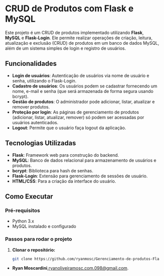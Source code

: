 # CRUD de Produtos com Flask e MySQL

Este projeto é um CRUD de produtos implementado utilizando **Flask**, **MySQL** e **Flask-Login**. Ele permite realizar operações de criação, leitura, atualização e exclusão (CRUD) de produtos em um banco de dados MySQL, além de um sistema simples de login e registro de usuários.

## Funcionalidades

- **Login de usuários**: Autenticação de usuários via nome de usuário e senha, utilizando o Flask-Login.
- **Cadastro de usuários**: Os usuários podem se cadastrar fornecendo um nome, e-mail e senha (que será armazenada de forma segura usando bcrypt).
- **Gestão de produtos**: O administrador pode adicionar, listar, atualizar e remover produtos.
- **Proteção por login**: As páginas de gerenciamento de produtos (adicionar, listar, atualizar, remover) só podem ser acessadas por usuários autenticados.
- **Logout**: Permite que o usuário faça logout da aplicação.

## Tecnologias Utilizadas

- **Flask**: Framework web para construção do backend.
- **MySQL**: Banco de dados relacional para armazenamento de usuários e produtos.
- **bcrypt**: Biblioteca para hash de senhas.
- **Flask-Login**: Extensão para gerenciamento de sessões de usuário.
- **HTML/CSS**: Para a criação da interface do usuário.

## Como Executar

### Pré-requisitos

- Python 3.x
- MySQL instalado e configurado

### Passos para rodar o projeto

1. **Clonar o repositório:**

   ```bash
   git clone https://github.com/ryanmosc/Gerenciamento-de-produtos-Flask.git
- **Ryan Moscardini**,ryanoliveiramosc.com.098@gmail.com.
